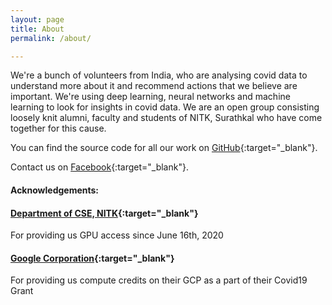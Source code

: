 ```yaml
---
layout: page
title: About
permalink: /about/

---
```


We're a bunch of volunteers from India, who are analysing covid data to understand more about it and recommend actions that we believe are important. We're using deep learning, neural networks and machine learning to look for insights in covid data. We are an open group consisting loosely knit alumni, faculty and students of NITK, Surathkal who have come together for this cause.

You can find the source code for all our work on [GitHub][vics-gh]{:target="_blank"}.

Contact us on [Facebook][fb_page]{:target="_blank"}.

#### Acknowledgements:
#### [Department of CSE, NITK][cse_page]{:target="_blank"}
For providing us GPU access since June 16th, 2020

#### [Google Corporation][g_page]{:target="_blank"}
For providing us compute credits on their GCP as a part of their Covid19 Grant

[vics-gh]: https://github.com/vics-core/stats
[fb_page]: https://www.facebook.com/indiacovidseva
[cse_page]: https://cse.nitk.ac.in/
[g_page]: https://cloud.google.com/covid19-healthcare
